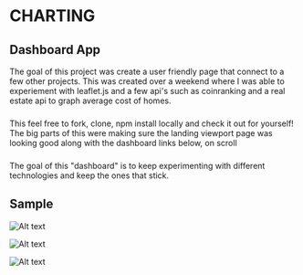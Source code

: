 # CHARTING

## Dashboard App

The goal of this project was create a user friendly page that connect to a few other projects. This was created over a weekend where I was able to experiement with leaflet.js and a few api's such as coinranking and a real estate api to graph average cost of homes.

###

This feel free to fork, clone, npm install locally and check it out for yourself! The big parts of this were making sure the landing viewport page was looking good along with the dashboard links below, on scroll

###

The goal of this "dashboard" is to keep experimenting with different technologies and keep the ones that stick.

## Sample

![Alt text](vscode-local:/c%3A/Users/nagui/Documents/Coding/Pics/dashboard/landing-page.png)

![Alt text](vscode-local:/c%3A/Users/nagui/Documents/Coding/Pics/dashboard/leaftlet-iss.png)

![Alt text](vscode-local:/c%3A/Users/nagui/Documents/Coding/Pics/dashboard/real-estate-data.png)
